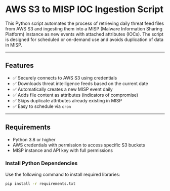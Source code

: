 # AWS S3 to MISP IOC Ingestion Script

This Python script automates the process of retrieving daily threat feed files from AWS S3 and ingesting them into a MISP (Malware Information Sharing Platform) instance as new events with attached attributes (IOCs). The script is designed for scheduled or on-demand use and avoids duplication of data in MISP.

---

## Features

- ✅ Securely connects to AWS S3 using credentials
- ✅ Downloads threat intelligence feeds based on the current date
- ✅ Automatically creates a new MISP event daily
- ✅ Adds file content as attributes (indicators of compromise)
- ✅ Skips duplicate attributes already existing in MISP
- ✅ Easy to schedule via `cron`

---

## Requirements

- Python 3.8 or higher
- AWS credentials with permission to access specific S3 buckets
- MISP instance and API key with full permissions

### Install Python Dependencies

Use the following command to install required libraries:

```bash
pip install -r requirements.txt
